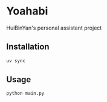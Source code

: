 # Yoahabi

HuiBinYan's personal assistant project

## Installation

```bash
uv sync
```

## Usage

```bash
python main.py
``` 